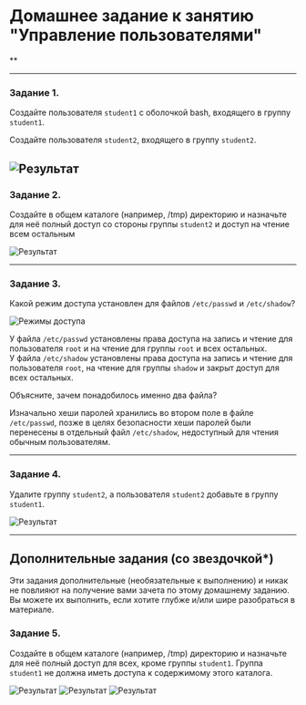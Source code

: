 # Домашнее задание к занятию "Управление пользователями"

**

------

### Задание 1.

Создайте пользователя `student1` с оболочкой bash, входящего в группу `student1`.

Создайте пользователя `student2`, входящего в группу `student2`.

![](/home/prygoon/Netology/images/3-04/task_1.png "Результат")
------

### Задание 2.

Создайте в общем каталоге (например, /tmp) директорию и назначьте для неё полный доступ со стороны группы `student2` и доступ на чтение всем остальным

![](/home/prygoon/Netology/images/3-04/task_2.png "Результат")

------

### Задание 3.

Какой режим доступа установлен для файлов `/etc/passwd` и `/etc/shadow`?

![](/home/prygoon/Netology/images/3-04/task_3.png "Режимы доступа")

У файла `/etc/passwd` установлены права доступа на запись и чтение для пользователя `root` и на чтение для группы `root` и всех остальных.  
У файла `/etc/shadow` установлены права доступа на запись и чтение для пользователя `root`, на чтение для  группы `shadow` и закрыт доступ для всех остальных.  

Объясните, зачем понадобилось именно два файла?

Изначально хеши паролей хранились во втором поле в файле `/etc/passwd`, позже в целях безопасности хеши паролей были перенесены в отдельный файл `/etc/shadow`, недоступный для чтения обычным пользователям.

------

### Задание 4.

Удалите группу `student2`, а пользователя `student2` добавьте в группу `student1`.

![](/home/prygoon/Netology/images/3-04/task_4.png "Результат")

---

## Дополнительные задания (со звездочкой*)
Эти задания дополнительные (необязательные к выполнению) и никак не повлияют на получение вами зачета по этому домашнему заданию. Вы можете их выполнить, если хотите глубже и/или шире разобраться в материале.

### Задание 5.

Создайте в общем каталоге (например, /tmp) директорию и назначьте для неё полный доступ для всех, кроме группы `student1`.  Группа `student1` не должна иметь доступа к содержимому этого каталога.

![](/home/prygoon/Netology/images/3-04/task_5_1.png "Результат")
![](/home/prygoon/Netology/images/3-04/task_5_2.png "Результат")
![](/home/prygoon/Netology/images/3-04/task_5_3.png "Результат")

